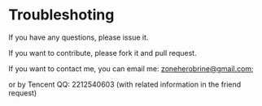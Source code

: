 # Troubleshoting

If you have any questions, please issue it.

If you want to contribute, please fork it and pull request.

If you want to contact me, you can email me: zoneherobrine@gmail.com;

or by Tencent QQ: 2212540603 (with related information in the friend request)
